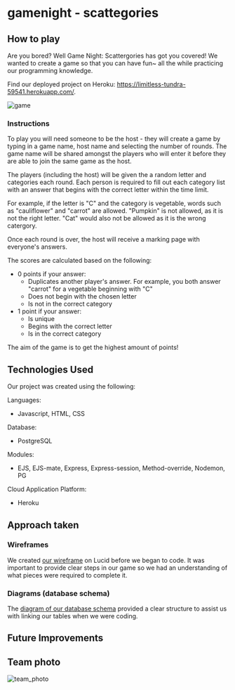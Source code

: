 # gamenight - scattegories

## How to play

Are you bored? Well Game Night: Scattergories has got you covered!
We wanted to create a game so that you can have fun~ all the while practicing our programming knowledge.

Find our deployed project on Heroku: https://limitless-tundra-59541.herokuapp.com/.

![game](/images/gamenight.png "Game Night")

### **Instructions**
To play you will need someone to be the host - they will create a game by typing in a game name, host name and selecting the number of rounds. The game name will be shared amongst the players who will enter it before they are able to join the same game as the host.

The players (including the host) will be given the a random letter and categories each round. Each person is required to fill out each category list with an answer that begins with the correct letter within the time limit.

For example, if the letter is "C" and the category is vegetable, words such as "cauliflower" and "carrot" are allowed. "Pumpkin" is not allowed, as it is not the right letter. "Cat" would also not be allowed as it is the wrong catergory.

Once each round is over, the host will receive a marking page with everyone's answers. 

The scores are calculated based on the following:
* 0 points if your answer:
  * Duplicates another player's answer. For example, you both answer "carrot" for a vegetable beginning with "C"
  * Does not begin with the chosen letter
  * Is not in the correct category
* 1 point if your answer:
  * Is unique
  * Begins with the correct letter
  * Is in the correct category

The aim of the game is to get the highest amount of points!

## Technologies Used
Our project was created using the following:

Languages:
* Javascript, HTML, CSS

Database:
* PostgreSQL

Modules:
* EJS, EJS-mate, Express, Express-session, Method-override, Nodemon, PG

Cloud Application Platform:
* Heroku


## Approach taken
### **Wireframes**
We created [our wireframe](https://lucid.app/lucidspark/81a7db82-4de7-447f-96cc-6dca7e7bf380/edit?invitationId=inv_a8eed7ea-23c3-4437-94e7-72f09981bd6c) on Lucid before we began to code. It was important to provide clear steps in our game so we had an understanding of what pieces were required to complete it.

### **Diagrams (database schema)**
The [diagram of our database schema](https://dbdiagram.io/d/615ecb43940c4c4eec89dea2) provided a clear structure to assist us with linking our tables when we were coding.

## Future Improvements

## Team photo
![team_photo](/images/teamphoto.png "Gang gang")




